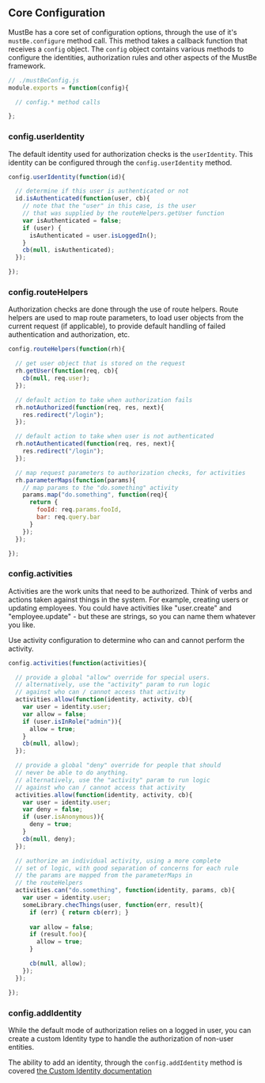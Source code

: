 ## Core Configuration

MustBe has a core set of configuration options, through the
use of it's `mustBe.configure` method call. This method takes
a callback function that receives a `config` object. The `config`
object contains various methods to configure the identities,
authorization rules and other aspects of the MustBe framework.

```js
// ./mustBeConfig.js
module.exports = function(config){

  // config.* method calls

};
```

### config.userIdentity

The default identity used for authorization checks is the `userIdentity`. This
identity can be configured through the `config.userIdentity` method.

```js
config.userIdentity(function(id){

  // determine if this user is authenticated or not
  id.isAuthenticated(function(user, cb){
    // note that the "user" in this case, is the user
    // that was supplied by the routeHelpers.getUser function
    var isAuthenticated = false;
    if (user) {
      isAuthenticated = user.isLoggedIn();
    }
    cb(null, isAuthenticated);
  });

});
```

### config.routeHelpers

Authorization checks are done through the use of route helpers. Route helpers
are used to map route parameters, to load user objects from the current
request (if applicable), to provide default handling of failed authentication
and authorization, etc.

```js
config.routeHelpers(function(rh){

  // get user object that is stored on the request
  rh.getUser(function(req, cb){
    cb(null, req.user);
  });

  // default action to take when authorization fails
  rh.notAuthorized(function(req, res, next){
    res.redirect("/login");
  });

  // default action to take when user is not authenticated
  rh.notAuthenticated(function(req, res, next){
    res.redirect("/login");
  });

  // map request parameters to authorization checks, for activities
  rh.parameterMaps(function(params){
    // map params to the "do.something" activity
    params.map("do.something", function(req){
      return {
        fooId: req.params.fooId,
        bar: req.query.bar
      }
    });
  });

});
```

### config.activities

Activities are the work units that need to be authorized. Think of
verbs and actions taken against things in the system. For 
example, creating users or updating employees. You could have
activities like "user.create" and "employee.update" - but these
are strings, so you can name them whatever you like.

Use activity configuration to determine who can and cannot
perform the activity.

```js
config.activities(function(activities){

  // provide a global "allow" override for special users.
  // alternatively, use the "activity" param to run logic
  // against who can / cannot access that activity
  activities.allow(function(identity, activity, cb){
    var user = identity.user; 
    var allow = false;
    if (user.isInRole("admin")){
      allow = true;
    }
    cb(null, allow);
  });

  // provide a global "deny" override for people that should
  // never be able to do anything.
  // alternatively, use the "activity" param to run logic
  // against who can / cannot access that activity
  activities.allow(function(identity, activity, cb){
    var user = identity.user; 
    var deny = false;
    if (user.isAnonymous)){
      deny = true;
    }
    cb(null, deny);
  });

  // authorize an individual activity, using a more complete
  // set of logic, with good separation of concerns for each rule
  // the params are mapped from the parameterMaps in 
  // the routeHelpers
  activities.can("do.something", function(identity, params, cb){
    var user = identity.user;
    someLibrary.checThings(user, function(err, result){
      if (err) { return cb(err); }
      
      var allow = false;
      if (result.foo){
        allow = true;
      }

      cb(null, allow);
    });
  });

});
```

### config.addIdentity

While the default mode of authorization relies on a logged in
user, you can create a custom Identity type to handle the
authorization of non-user entities. 

The ability to add an identity, through the `config.addIdentity`
method is covered [the Custom Identity documentation](./custom-identities.md)
